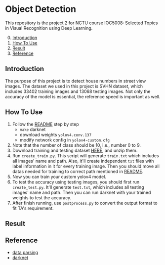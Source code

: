 # Object Detection
This repository is the project 2 for NCTU course IOC5008: Selected Topics in Visual Recognition using Deep Learning.

0. [Introduction](#Introduction)
1. [How To Use](#How-To-Use)
2. [Result](#Result)
3. [Reference](#Reference)

## Introduction
The purpose of this project is to detect house numbers in street view images. The dataset we used in this project is SVHN dataset, which includes 33402 training images and 13068 testing images. Not only the accuracy of the model is essential, the reference speed is important as well.

## How To Use
1. Follow the [README](https://github.com/AlexeyAB/darknet#yolo-v4-v3-and-v2-for-windows-and-linux) step by step
    + `make` darknet
    + download weights `yolov4.conv.137`
    + modify network config in `yolov4-custom.cfg`
2. Note that the number of class should be 10, i.e., number 0 to 9. 
3. Download training and testing dataset [HERE](https://drive.google.com/drive/u/1/folders/1Ob5oT9Lcmz7g5mVOcYH3QugA7tV3WsSl), and unzip them.
4. Run `create_train.py`. This script will generate `train.txt` which includes all images' name and path. Also, it'll create independent `txt` files with label information in it for every training image. Then you should move all datas needed for training to correct path mentioned in [README](https://github.com/AlexeyAB/darknet#yolo-v4-v3-and-v2-for-windows-and-linux).
5. Now you can train your custom yolov4 model.
6. To test the accuracy using testing images, you should first run `create_test.py`. It'll generate `test.txt`, which includes all testing images' name and path. Then you can run darknet with your trained weights to test the accuracy.
7. After finish running, use `postprocess.py` to convert the output format to fit TA's requirement.



## Result
## Reference
+ [data parsing](https://github.com/pavitrakumar78/Street-View-House-Numbers-SVHN-Detection-and-Classification-using-CNN/blob/master/construct_datasets.py)
+ [darknet](https://github.com/AlexeyAB/darknet)
